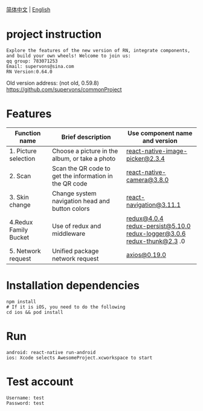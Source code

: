 [简体中文](./README.md) | [English](./README_EN.md)

# project instruction

    Explore the features of the new version of RN, integrate components, and build your own wheels! Welcome to join us:
    qq group: 783071253
    Email: supervons@sina.com
    RN Version:0.64.0

Old version address: (not old, 0.59.8) https://github.com/supervons/commonProject

# Features

| Function name | Brief description | Use component name and version |
| ------------- | -------------------------------- | ------------------------------------------------------------ |
| 1. Picture selection | Choose a picture in the album, or take a photo | react-native-image-picker@2.3.4 |
| 2. Scan | Scan the QR code to get the information in the QR code | react-native-camera@3.8.0 |
| 3. Skin change | Change system navigation head and button colors | react-navigation@3.11.1 |
| 4.Redux Family Bucket | Use of redux and middleware | redux@4.0.4<br />redux-persist@5.10.0<br />redux-logger@3.0.6<br />redux-thunk@2.3 .0 |
| 5. Network request | Unified package network request | axios@0.19.0 |

# Installation dependencies

    npm install
    # If it is iOS, you need to do the following
    cd ios && pod install

# Run

    android: react-native run-android
    ios: Xcode selects AwesomeProject.xcworkspace to start

# Test account

    Username: test
    Password: test
